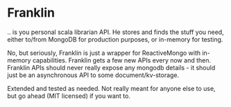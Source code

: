 # Franklin

.. is you personal scala librarian API. He stores and finds the stuff you need, either to/from MongoDB for production purposes, or in-memory for testing.

No, but seriously, Franklin is just a wrapper for ReactiveMongo with in-memory capabilities. Franklin gets a few new APIs every now and then. Franklin APIs should never really expose any mongodb details - it should just be an asynchronous API to some document/kv-storage.

Extended and tested as needed. Not really meant for anyone else to use, but go ahead (MIT licensed) if you want to.
